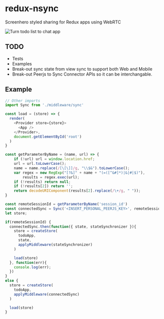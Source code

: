 # redux-nsync
Screenhero styled sharing for Redux apps using WebRTC 

![Turn todo list to chat app](http://i.giphy.com/3o6EhNIo6hsXvJ8DoA.gif)
## TODO
- Tests
- Examples
- Break-out sync state from view sync to support both Web and Mobile
- Break-out Peerjs to Sync Connector APIs so it can be interchangable.

## Example

```javascript
// Other imports
import Sync from './middleware/sync'

const load = (store) => {
  render(
    <Provider store={store}>
      <App />
    </Provider>,
    document.getElementById('root')
  )
}

const getParameterByName = (name, url) => {
    if (!url) url = window.location.href;
    url = url.toLowerCase();
    name = name.replace(/[\[\]]/g, "\\$&").toLowerCase();
    var regex = new RegExp("[?&]" + name + "(=([^&#]*)|&|#|$)"),
        results = regex.exec(url);
    if (!results) return null;
    if (!results[2]) return '';
    return decodeURIComponent(results[2].replace(/\+/g, " "));
}

const remoteSessionId = getParameterByName('session_id')
const connectedSync = Sync('<INSERT_PERSONAL_PEERJS_KEY>', remoteSessionId);
let store;

if(remoteSessionId) {
  connectedSync.then(function({ state, stateSynchronizer }){
    store = createStore(
      todoApp,
      state,
      applyMiddleware(stateSynchronizer)
    )

    load(store)
  }, function(err){
    console.log(err);
  })
}
else {
  store = createStore(
    todoApp,
    applyMiddleware(connectedSync)
  )

  load(store)
}
```
